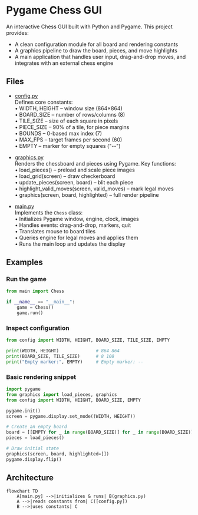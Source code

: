 # Pygame Chess GUI

An interactive Chess GUI built with Python and Pygame. This project provides:

- A clean configuration module for all board and rendering constants  
- A graphics pipeline to draw the board, pieces, and move highlights  
- A main application that handles user input, drag-and-drop moves, and integrates with an external chess engine  

## Files

- [config.py](config.py)  
  Defines core constants:  
  • WIDTH, HEIGHT – window size (864×864)  
  • BOARD_SIZE – number of rows/columns (8)  
  • TILE_SIZE – size of each square in pixels  
  • PIECE_SIZE – 90% of a tile, for piece margins  
  • BOUNDS – 0-based max index (7)  
  • MAX_FPS – target frames per second (60)  
  • EMPTY – marker for empty squares ("--")

- [graphics.py](graphics.py)  
  Renders the chessboard and pieces using Pygame. Key functions:  
  • load_pieces() – preload and scale piece images  
  • load_grid(screen) – draw checkerboard  
  • update_pieces(screen, board) – blit each piece  
  • highlight_valid_moves(screen, valid_moves) – mark legal moves  
  • graphics(screen, board, highlighted) – full render pipeline

- [main.py](main.py)  
  Implements the `Chess` class:  
  • Initializes Pygame window, engine, clock, images  
  • Handles events: drag-and-drop, markers, quit  
  • Translates mouse to board tiles  
  • Queries engine for legal moves and applies them  
  • Runs the main loop and updates the display  

## Examples

### Run the game
```python
from main import Chess

if __name__ == "__main__":
    game = Chess()
    game.run()
```

### Inspect configuration
```python
from config import WIDTH, HEIGHT, BOARD_SIZE, TILE_SIZE, EMPTY

print(WIDTH, HEIGHT)              # 864 864
print(BOARD_SIZE, TILE_SIZE)      # 8 108
print("Empty marker:", EMPTY)     # Empty marker: --
```

### Basic rendering snippet
```python
import pygame
from graphics import load_pieces, graphics
from config import WIDTH, HEIGHT, BOARD_SIZE, EMPTY

pygame.init()
screen = pygame.display.set_mode((WIDTH, HEIGHT))

# Create an empty board
board = [[EMPTY for _ in range(BOARD_SIZE)] for _ in range(BOARD_SIZE)]
pieces = load_pieces()

# Draw initial state
graphics(screen, board, highlighted=[])
pygame.display.flip()
```

## Architecture

```mermaid
flowchart TD
    A[main.py] -->|initializes & runs| B(graphics.py)
    A -->|reads constants from| C([config.py])
    B -->|uses constants| C
```